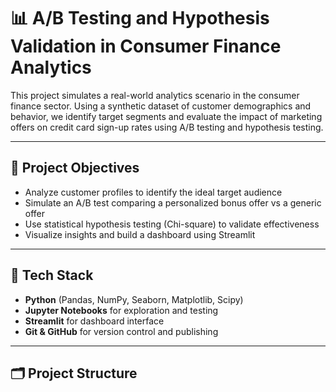 # 📊 A/B Testing and Hypothesis Validation in Consumer Finance Analytics

This project simulates a real-world analytics scenario in the consumer finance sector. Using a synthetic dataset of customer demographics and behavior, we identify target segments and evaluate the impact of marketing offers on credit card sign-up rates using A/B testing and hypothesis testing.

---

## 🚀 Project Objectives

- Analyze customer profiles to identify the ideal target audience
- Simulate an A/B test comparing a personalized bonus offer vs a generic offer
- Use statistical hypothesis testing (Chi-square) to validate effectiveness
- Visualize insights and build a dashboard using Streamlit

---

## 🧰 Tech Stack

- **Python** (Pandas, NumPy, Seaborn, Matplotlib, Scipy)
- **Jupyter Notebooks** for exploration and testing
- **Streamlit** for dashboard interface
- **Git & GitHub** for version control and publishing

---

## 🗂️ Project Structure


